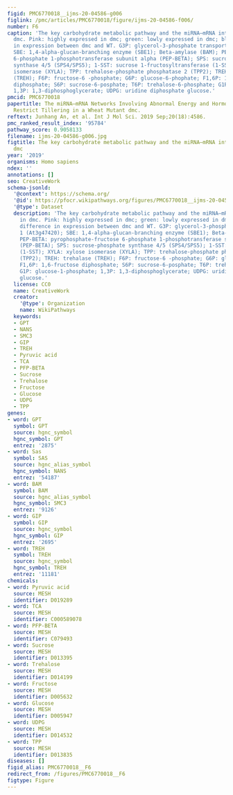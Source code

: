 ```yaml
---
figid: PMC6770018__ijms-20-04586-g006
figlink: /pmc/articles/PMC6770018/figure/ijms-20-04586-f006/
number: F6
caption: 'The key carbohydrate metabolic pathway and the miRNA–mRNA interactions in
  dmc. Pink: highly expressed in dmc; green: lowly expressed in dmc; blue: no difference
  in expression between dmc and WT. G3P: glycerol-3-phosphate transporter 1 (At3g47420);
  SBE: 1,4-alpha-glucan-branching enzyme (SBE1); Beta-amylase (BAM); PEP-BETA: pyrophosphate-fructose
  6-phosphate 1-phosphotransferase subunit alpha (PEP-BETA); SPS: sucrose-phosphate
  synthase 4/5 (SPS4/SPS5); 1-SST: sucrose 1-fructosyltransferase (1-SST); XYLA: xylose
  isomerase (XYLA); TPP: trehalose-phosphate phosphatase 2 (TPP2); TREH: trehalase
  (TREH); F6P: fructose-6 -phosphate; G6P: glucose-6-phophate; F1,6P: 1,6-fructose
  diphosphate; S6P: sucrose-6-posphate; T6P: trehalose-6-phosphate; G1P: glucose-1-phosphate;
  1,3P: 1,3-diphosphoglycerate; UDPG: uridine diphosphate glucose.'
pmcid: PMC6770018
papertitle: The miRNA–mRNA Networks Involving Abnormal Energy and Hormone Metabolisms
  Restrict Tillering in a Wheat Mutant dmc.
reftext: Junhang An, et al. Int J Mol Sci. 2019 Sep;20(18):4586.
pmc_ranked_result_index: '95784'
pathway_score: 0.9058133
filename: ijms-20-04586-g006.jpg
figtitle: The key carbohydrate metabolic pathway and the miRNA–mRNA interactions in
  dmc
year: '2019'
organisms: Homo sapiens
ndex: ''
annotations: []
seo: CreativeWork
schema-jsonld:
  '@context': https://schema.org/
  '@id': https://pfocr.wikipathways.org/figures/PMC6770018__ijms-20-04586-g006.html
  '@type': Dataset
  description: 'The key carbohydrate metabolic pathway and the miRNA–mRNA interactions
    in dmc. Pink: highly expressed in dmc; green: lowly expressed in dmc; blue: no
    difference in expression between dmc and WT. G3P: glycerol-3-phosphate transporter
    1 (At3g47420); SBE: 1,4-alpha-glucan-branching enzyme (SBE1); Beta-amylase (BAM);
    PEP-BETA: pyrophosphate-fructose 6-phosphate 1-phosphotransferase subunit alpha
    (PEP-BETA); SPS: sucrose-phosphate synthase 4/5 (SPS4/SPS5); 1-SST: sucrose 1-fructosyltransferase
    (1-SST); XYLA: xylose isomerase (XYLA); TPP: trehalose-phosphate phosphatase 2
    (TPP2); TREH: trehalase (TREH); F6P: fructose-6 -phosphate; G6P: glucose-6-phophate;
    F1,6P: 1,6-fructose diphosphate; S6P: sucrose-6-posphate; T6P: trehalose-6-phosphate;
    G1P: glucose-1-phosphate; 1,3P: 1,3-diphosphoglycerate; UDPG: uridine diphosphate
    glucose.'
  license: CC0
  name: CreativeWork
  creator:
    '@type': Organization
    name: WikiPathways
  keywords:
  - GPT
  - NANS
  - SMC3
  - GIP
  - TREH
  - Pyruvic acid
  - TCA
  - PFP-BETA
  - Sucrose
  - Trehalose
  - Fructose
  - Glucose
  - UDPG
  - TPP
genes:
- word: GPT
  symbol: GPT
  source: hgnc_symbol
  hgnc_symbol: GPT
  entrez: '2875'
- word: Sas
  symbol: SAS
  source: hgnc_alias_symbol
  hgnc_symbol: NANS
  entrez: '54187'
- word: BAM
  symbol: BAM
  source: hgnc_alias_symbol
  hgnc_symbol: SMC3
  entrez: '9126'
- word: GIP
  symbol: GIP
  source: hgnc_symbol
  hgnc_symbol: GIP
  entrez: '2695'
- word: TREH
  symbol: TREH
  source: hgnc_symbol
  hgnc_symbol: TREH
  entrez: '11181'
chemicals:
- word: Pyruvic acid
  source: MESH
  identifier: D019289
- word: TCA
  source: MESH
  identifier: C000589078
- word: PFP-BETA
  source: MESH
  identifier: C079493
- word: Sucrose
  source: MESH
  identifier: D013395
- word: Trehalose
  source: MESH
  identifier: D014199
- word: Fructose
  source: MESH
  identifier: D005632
- word: Glucose
  source: MESH
  identifier: D005947
- word: UDPG
  source: MESH
  identifier: D014532
- word: TPP
  source: MESH
  identifier: D013835
diseases: []
figid_alias: PMC6770018__F6
redirect_from: /figures/PMC6770018__F6
figtype: Figure
---
```

